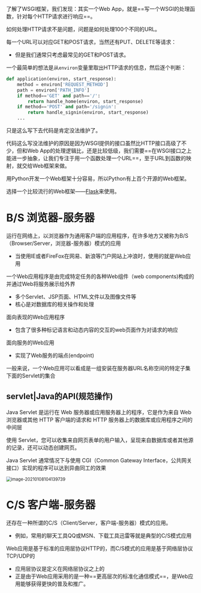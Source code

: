 了解了WSGI框架，我们发现：其实一个Web App，就是==写一个WSGI的处理函数，针对每个HTTP请求进行响应==。

如何处理HTTP请求不是问题，问题是如何处理100个不同的URL。

每一个URL可以对应GET和POST请求，当然还有PUT、DELETE等请求：

- 但是我们通常只考虑最常见的GET和POST请求。



一个最简单的想法是从`environ`变量里取出HTTP请求的信息，然后逐个判断：

```python
def application(environ, start_response):
    method = environ['REQUEST_METHOD']
    path = environ['PATH_INFO']
    if method=='GET' and path=='/':
        return handle_home(environ, start_response)
    if method=='POST' and path='/signin':
        return handle_signin(environ, start_response)
    ...
```

只是这么写下去代码是肯定没法维护了。

代码这么写没法维护的原因是因为WSGI提供的接口虽然比HTTP接口高级了不少，但和Web App的处理逻辑比，还是比较低级，我们需要==在WSGI接口之上能进一步抽象，让我们专注于用一个函数处理一个URL==，至于URL到函数的映射，就交给Web框架来做。



用Python开发一个Web框架十分容易，所以Python有上百个开源的Web框架。

选择一个比较流行的Web框架——[Flask](http://flask.pocoo.org/)来使用。





# B/S 浏览器-服务器

运行在网络上，以浏览器作为通用客户端的应用程序，在许多地方又被称为B/S（Browser/Server，浏览器-服务器）模式的应用

- 当使用IE或者FireFox在网易、新浪等门户网站上冲浪时，使用的就是Web应用

一个Web应用程序是由完成特定任务的各种Web组件（web components)构成的并通过Web将服务展示给外界

- 多个Servlet、JSP页面、HTML文件以及图像文件等
- 核心是对数据库的相关操作和处理

面向表现的Web应用程序

- 包含了很多种标记语言和动态内容的交互的web页面作为对请求的响应

面向服务的Web应用

- 实现了Web服务的端点(endpoint)

一般来说，一个Web应用可以看成是一组安装在服务器URL名称空间的特定子集下面的Servlet的集合



## servlet|Java的API(规范操作)

Java Servlet 是运行在 Web 服务器或应用服务器上的程序，它是作为来自 Web 浏览器或其他 HTTP 客户端的请求和 HTTP 服务器上的数据库或应用程序之间的中间层

使用 Servlet，您可以收集来自网页表单的用户输入，呈现来自数据库或者其他源的记录，还可以动态创建网页。

Java Servlet 通常情况下与使用 CGI（Common Gateway Interface，公共网关接口）实现的程序可以达到异曲同工的效果

<img src="https://cdn.jsdelivr.net/gh/DaiDuncan/PicUploader/img/20210108104139.png" alt="image-20210108104139739" style="zoom:80%;" />







# C/S 客户端-服务器

还存在一种所谓的C/S（Client/Server，客户端-服务器）模式的应用。

- 例如，常用的聊天工具QQ或MSN、下载工具迅雷等就是典型的C/S模式应用



Web应用是基于标准的应用层协议HTTP的，而C/S模式的应用是基于网络层协议TCP/UDP的

- 应用层协议是定义在网络层协议之上的
- 正是由于Web应用采用的是一种==更高层次的标准化通信模式==，是Web应用能够获得更快的普及和推广。